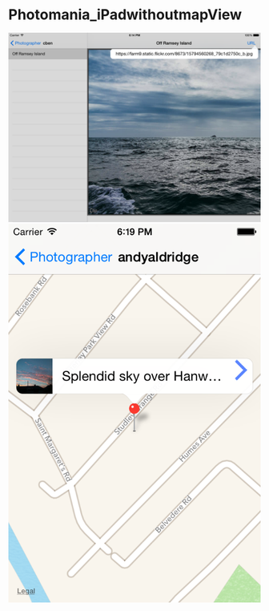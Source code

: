 Photomania_iPadwithoutmapView
=============================
![alt tag](https://raw.githubusercontent.com/dfi/Photomania_iPadwithoutmapView/master/pics/iOS%20Simulator%20Screen%20Shot%20Dec%209,%202014,%2018.14.49.png)
![alt tag](https://raw.githubusercontent.com/dfi/Photomania_iPadwithoutmapView/master/pics/iOS%20Simulator%20Screen%20Shot%20Dec%209,%202014,%2018.19.12.png)

